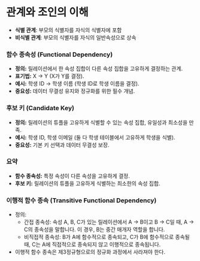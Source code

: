 # 관계와 조인의 이해

* **식별 관계**: 부모의 식별자를 자식의 식별자에 포함
* **비식별 관계**: 부모의 식별자를 자식의 일반속성으로 상속

### 함수 종속성 (Functional Dependency)
- **정의:** 릴레이션에서 한 속성 집합이 다른 속성 집합을 고유하게 결정하는 관계.
- **표기법:** X -> Y (X가 Y를 결정).
- **예시:** 학생 ID -> 학생 이름 (학생 ID로 학생 이름을 결정).
- **중요성:** 데이터 무결성 유지와 정규화를 위한 필수 개념.

### 후보 키 (Candidate Key)
- **정의:** 릴레이션의 튜플을 고유하게 식별할 수 있는 속성 집합, 유일성과 최소성을 만족.
- **예시:** 학생 ID, 학생 이메일 (둘 다 학생 테이블에서 고유하게 학생을 식별).
- **중요성:** 기본 키 선택과 데이터 무결성 보장.

### 요약
- **함수 종속성:** 특정 속성이 다른 속성을 고유하게 결정.
- **후보 키:** 릴레이션의 튜플을 고유하게 식별하는 최소한의 속성 집합.

### 이행적 함수 종속 (Transitive Functional Dependency)
* 정의:
  * 간접 종속성: 속성 A, B, C가 있는 릴레이션에서 A -> B이고 B -> C일 때, A -> C의 종속성을 말합니다. 이 경우, B는 중간 매개자 역할을 합니다.
  * 비직접적 종속성: B가 A에 함수적으로 종속되고, C가 B에 함수적으로 종속될 때, C는 A에 직접적으로 종속되지 않고 이행적으로 종속됩니다.
* 이행적 함수 종속은 제3정규형으로의 정규화 과정에서 사라져야 한다.